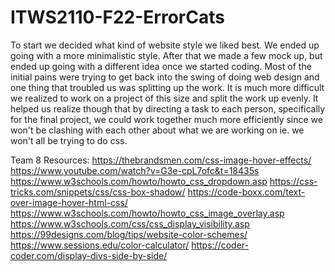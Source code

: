 # ITWS2110-F22-ErrorCats

To start we decided what kind of website style we
liked best. We ended up going with a more minimalistic
style. After that we made a few mock up, but ended up 
going with a different idea once we started coding. 
Most of the initial pains were trying to get back into
the swing of doing web design and one thing that troubled
us was splitting up the work. It is much more difficult we
realized to work on a project of this size and split the 
work up evenly. It helped us realize though that by 
directing a task to each person, specifically for the 
final project, we could work together much more efficiently
since we won't be clashing with each other about what we
are working on ie. we won't all be trying to do css.



Team 8
Resources:
    https://thebrandsmen.com/css-image-hover-effects/
    https://www.youtube.com/watch?v=G3e-cpL7ofc&t=18435s
    https://www.w3schools.com/howto/howto_css_dropdown.asp
    https://css-tricks.com/snippets/css/css-box-shadow/
    https://code-boxx.com/text-over-image-hover-html-css/
    https://www.w3schools.com/howto/howto_css_image_overlay.asp
    https://www.w3schools.com/css/css_display_visibility.asp
    https://99designs.com/blog/tips/website-color-schemes/
    https://www.sessions.edu/color-calculator/
    https://coder-coder.com/display-divs-side-by-side/

